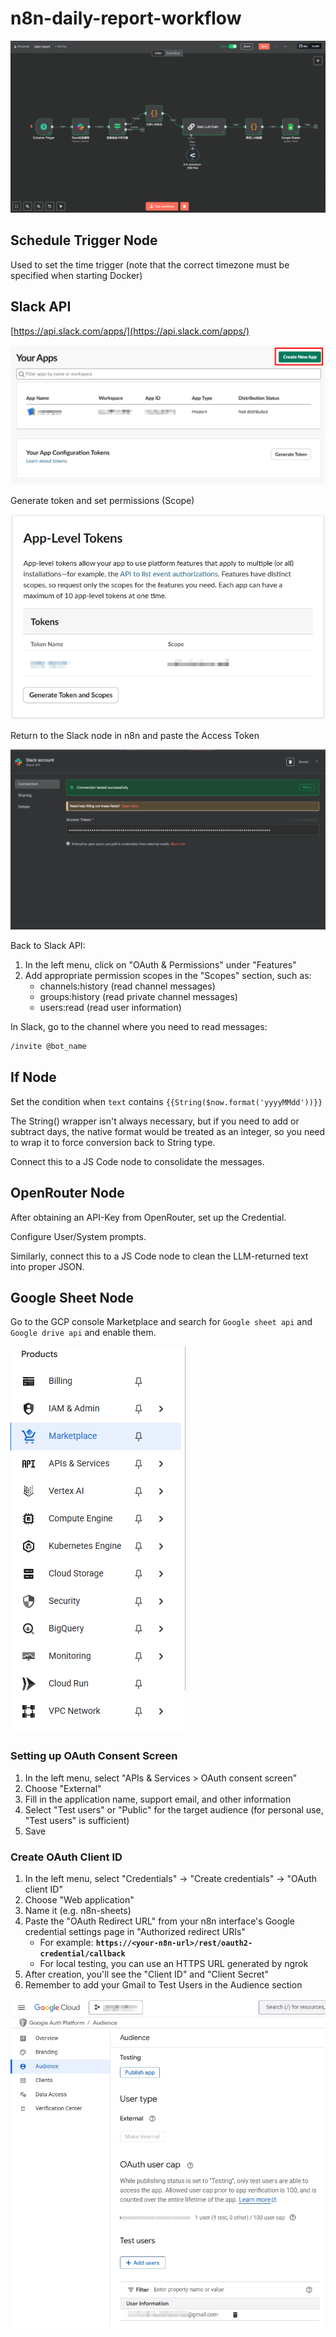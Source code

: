 # n8n-daily-report-workflow

![Workflow Overview](img_src/image.png)

## Schedule Trigger Node

Used to set the time trigger (note that the correct timezone must be specified when starting Docker)

## Slack API

[https://api.slack.com/apps/](https://api.slack.com/apps/)

![Slack API App Page](img_src/image%201.png)

Generate token and set permissions (Scope)

![Setting Token Permissions](img_src/image%202.png)

Return to the Slack node in n8n and paste the Access Token

![Configure n8n Slack Node](img_src/image%203.png)

Back to Slack API:

1. In the left menu, click on "OAuth & Permissions" under "Features"
2. Add appropriate permission scopes in the "Scopes" section, such as:
    - channels:history (read channel messages)
    - groups:history (read private channel messages)
    - users:read (read user information)

In Slack, go to the channel where you need to read messages:

```bash
/invite @bot_name
```

## If Node

Set the condition when `text` contains `{{String($now.format('yyyyMMdd'))}}`

The String() wrapper isn't always necessary, but if you need to add or subtract days, the native format would be treated as an integer, so you need to wrap it to force conversion back to String type.

Connect this to a JS Code node to consolidate the messages.

## OpenRouter Node

After obtaining an API-Key from OpenRouter, set up the Credential.

Configure User/System prompts.

Similarly, connect this to a JS Code node to clean the LLM-returned text into proper JSON.

## Google Sheet Node

Go to the GCP console Marketplace and search for `Google sheet api` and `Google drive api` and enable them.

![GCP API Enablement](img_src/image%204.png)

### Setting up OAuth Consent Screen

1. In the left menu, select "APIs & Services > OAuth consent screen"
2. Choose "External"
3. Fill in the application name, support email, and other information
4. Select "Test users" or "Public" for the target audience (for personal use, "Test users" is sufficient)
5. Save

### Create OAuth Client ID

1. In the left menu, select "Credentials" → "Create credentials" → "OAuth client ID"
2. Choose "Web application"
3. Name it (e.g. n8n-sheets)
4. Paste the "OAuth Redirect URL" from your n8n interface's Google credential settings page in "Authorized redirect URIs"
    - For example: **`https://<your-n8n-url>/rest/oauth2-credential/callback`**
    - For local testing, you can use an HTTPS URL generated by ngrok
5. After creation, you'll see the "Client ID" and "Client Secret"
6. Remember to add your Gmail to Test Users in the Audience section

![OAuth Client Configuration](img_src/image%205.png)